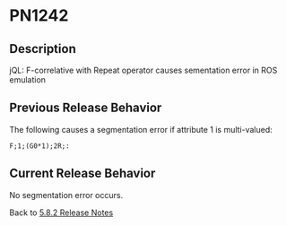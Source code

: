# PN1242

<PageHeader />

## Description

jQL: F-correlative with Repeat operator causes sementation error in ROS emulation

## Previous Release Behavior

The following causes a segmentation error if attribute 1 is multi-valued:

```
F;1;(G0*1);2R;:
```

## Current Release Behavior

No segmentation error occurs.

Back to [5.8.2 Release Notes](./../README.md)
  
<PageFooter />
